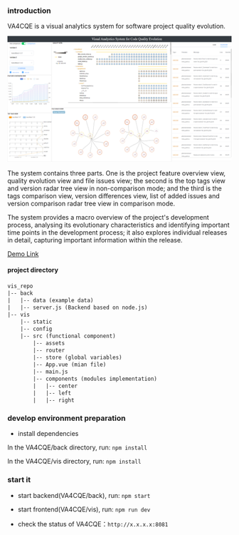 ### introduction
VA4CQE is a visual analytics system for software project quality evolution.

![Example Image](/VA4CQE.png)

The system contains three parts. One is the project feature overview view, quality evolution view and file issues view; the second is the top tags view and version radar tree view in non-comparison mode; and the third is the tags comparison view, version differences view, list of added issues and version comparison radar tree view in comparison mode.

The system provides a macro overview of the project's development process, analysing its evolutionary characteristics and identifying important time points in the development process; it also explores individual releases in detail, capturing important information within the release.

[Demo Link](https://youtu.be/vCWHlrgteV4)

#### project directory
```
vis_repo
|-- back
|   |-- data (example data)
|   |-- server.js (Backend based on node.js)
|-- vis
    |-- static
    |-- config 
    |-- src (functional component)
        |-- assets
        |-- router 
        |-- store (global variables)
        |-- App.vue (mian file)
        |-- main.js
        |-- components (modules implementation)
        |   |-- center
        |   |-- left
        |   |-- right
```
### develop environment preparation
- install dependencies

In the VA4CQE/back directory, run: `npm install`

In the VA4CQE/vis directory, run: `npm install`

### start it

- start backend(VA4CQE/back), run: `npm start`

- start frontend(VA4CQE/vis), run: `npm run dev`

- check the status of VA4CQE：`http://x.x.x.x:8081`
